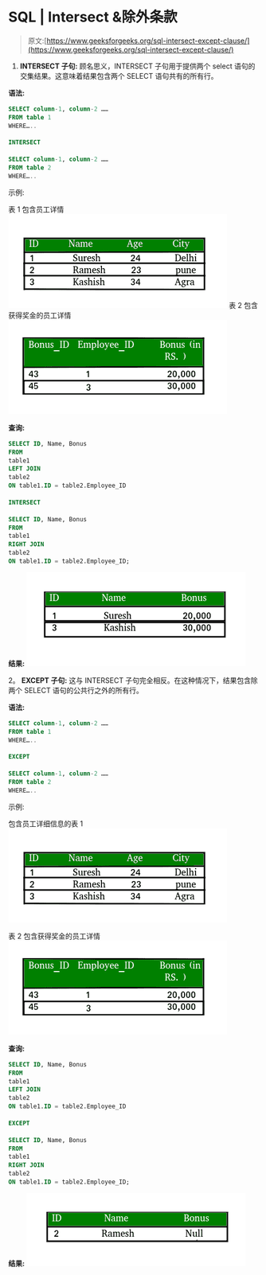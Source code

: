 # SQL | Intersect &除外条款

> 原文:[https://www.geeksforgeeks.org/sql-intersect-except-clause/](https://www.geeksforgeeks.org/sql-intersect-except-clause/)

1. **INTERSECT 子句:**
顾名思义，INTERSECT 子句用于提供两个 select 语句的交集结果。这意味着结果包含两个 SELECT 语句共有的所有行。

**语法:**

```sql
SELECT column-1, column-2 …… 
FROM table 1
WHERE…..

INTERSECT

SELECT column-1, column-2 …… 
FROM table 2
WHERE…..
```

示例:

表 1 包含员工详情
![table1](img/bdea7d6ec6fc2166429a3af93227586b.png)
表 2 包含获得奖金的员工详情
![table2](img/c464dc3cfdf74f9c0cd7e958f5bb0096.png)

**查询:**

```sql
SELECT ID, Name, Bonus 
FROM
table1 
LEFT JOIN
table2
ON table1.ID = table2.Employee_ID

INTERSECT

SELECT ID, Name, Bonus 
FROM
table1 
RIGHT JOIN
table2
ON table1.ID = table2.Employee_ID;

```

**结果:**
![table3](img/83ef4f54db0251f1db4fc64682e16398.png)

2。 **EXCEPT 子句:**
这与 INTERSECT 子句完全相反。在这种情况下，结果包含除两个 SELECT 语句的公共行之外的所有行。

**语法:**

```sql
SELECT column-1, column-2 …… 
FROM table 1
WHERE…..

EXCEPT

SELECT column-1, column-2 …… 
FROM table 2
WHERE…..

```

示例:

包含员工详细信息的表 1
![table1](img/bdea7d6ec6fc2166429a3af93227586b.png)

表 2 包含获得奖金的员工详情
![table2](img/c464dc3cfdf74f9c0cd7e958f5bb0096.png)

**查询:**

```sql
SELECT ID, Name, Bonus 
FROM
table1 
LEFT JOIN
table2
ON table1.ID = table2.Employee_ID

EXCEPT

SELECT ID, Name, Bonus 
FROM
table1 
RIGHT JOIN
table2
ON table1.ID = table2.Employee_ID;

```

**结果:**
![table4](img/6f1fd0701f42851f1ba280bc89e25a40.png)